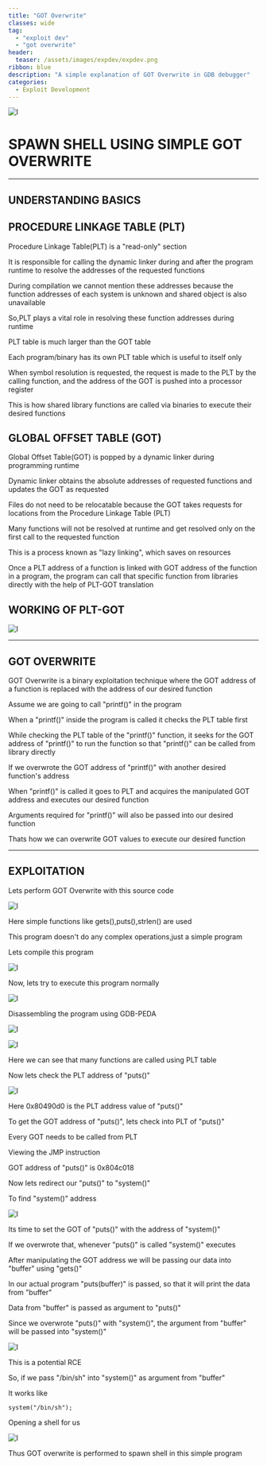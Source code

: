 ```yaml
---
title: "GOT Overwrite"
classes: wide
tag: 
  - "exploit dev"
  - "got overwrite"
header:
  teaser: /assets/images/expdev/expdev.png
ribbon: blue
description: "A simple explanation of GOT Overwrite in GDB debugger"
categories:
  - Exploit Development
---
```


![I](https://miro.medium.com/max/3000/0*S3vxaq4i_EqwotXd.png)

# SPAWN SHELL USING SIMPLE GOT OVERWRITE

-----

## UNDERSTANDING BASICS

## PROCEDURE LINKAGE TABLE (PLT)

Procedure Linkage Table(PLT) is a "read-only" section

It is responsible for calling the dynamic linker during and after the program runtime to resolve the addresses of the requested functions

During compilation we cannot mention these addresses because the function addresses of each system is unknown and shared object is also unavailable

So,PLT plays a vital role in resolving these function addresses during runtime

PLT table is much larger than the GOT table

Each program/binary has its own PLT table which is useful to itself only

When symbol resolution is requested, the request is made to the PLT by the calling function, and the address of the GOT is pushed into a processor register

This is how shared library functions are called via binaries to execute their desired functions

## GLOBAL OFFSET TABLE (GOT)

Global Offset Table(GOT) is popped by a dynamic linker during programming runtime

Dynamic linker obtains the absolute addresses of requested functions and updates the GOT as requested

Files do not need to be relocatable because the GOT takes requests for locations from the Procedure Linkage Table (PLT)

Many functions will not be resolved at runtime and get resolved only on the first call to the requested function

This is a process known as "lazy linking", which saves on resources

Once a PLT address of a function is linked with GOT address of the function in a program, the program can call that specific function from libraries directly with the help of PLT-GOT translation

## WORKING OF PLT-GOT

![I](https://miro.medium.com/max/700/0*JF3jXmlIGuZWP7wP.png)

-----

## GOT OVERWRITE

GOT Overwrite is a binary exploitation technique where the GOT address of a function is replaced with the address of our desired function

Assume we are going to call "printf()" in the program

When a "printf()" inside the program is called it checks the PLT table first

While checking the PLT table of the "printf()" function, it seeks for the GOT address of "printf()" to run the function so that "printf()" can be called from library directly

If we overwrote the GOT address of "printf()" with another desired function's address

When "printf()" is called it goes to PLT and acquires the manipulated GOT address and executes our desired function

Arguments required for "printf()" will also be passed into our desired function

Thats how we can overwrite GOT values to execute our desired function

-----

## EXPLOITATION

Lets perform GOT Overwrite with this source code

![I](https://miro.medium.com/max/700/0*yFmnSw_TZ3H9Wm0G.png)

Here simple functions like gets(),puts(),strlen() are used

This program doesn't do any complex operations,just a simple program

Lets compile this program

![I](https://miro.medium.com/max/700/0*V5yO0d8MIAfgR1OQ.png)

Now, lets try to execute this program normally

![I](https://miro.medium.com/max/700/0*b9QMvO4EN4wkV-dR.png)

Disassembling the program using GDB-PEDA

![I](https://miro.medium.com/max/700/0*_58h8eRPUz7_4t9P.png)

![I](https://miro.medium.com/max/700/0*yeWVBSe2QM04LGXO.png)

Here we can see that many functions are called using PLT table

Now lets check the PLT address of "puts()"

![I](https://miro.medium.com/max/700/0*BNoWEfip-Af5hTdO.png)

Here 0x80490d0 is the PLT address value of "puts()"

To get the GOT address of "puts()", lets check into PLT of "puts()"

Every GOT needs to be called from PLT

Viewing the JMP instruction

GOT address of "puts()" is 0x804c018

Now lets redirect our "puts()" to "system()"

To find "system()" address

![I](https://miro.medium.com/max/700/0*hs_Y4ZNpTg07j_SX.png)

Its time to set the GOT of "puts()" with the address of "system()"

If we overwrote that, whenever "puts()" is called "system()" executes

After manipulating the GOT address we will be passing our data into "buffer" using "gets()"

In our actual program "puts(buffer)" is passed, so that it will print the data from "buffer"

Data from "buffer" is passed as argument to "puts()"

Since we overwrote "puts()" with "system()", the argument from "buffer" will be passed into "system()"

![I](https://miro.medium.com/max/700/0*Xx1SUHWQ8v_YPEi7.png)

This is a potential RCE

So, if we pass "/bin/sh" into "system()" as argument from "buffer"

It works like

```
system("/bin/sh");
```

Opening a shell for us

![I](https://miro.medium.com/max/700/0*kZ7kYYt1eT1RtZXw.png)

Thus GOT overwrite is performed to spawn shell in this simple program


